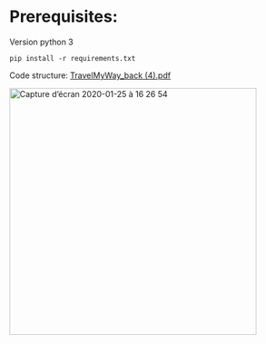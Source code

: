 # Prerequisites:

Version python 3

```shell
pip install -r requirements.txt
```

Code structure: 
[TravelMyWay_back (4).pdf](https://github.com/dataforgoodfr/batch6_travelmyway/files/4112175/TravelMyWay_back.4.pdf)


<img width="435" alt="Capture d’écran 2020-01-25 à 16 26 54" src="https://user-images.githubusercontent.com/26203850/73123358-8d32a080-3f8f-11ea-8d33-4e654594e0cc.png">
